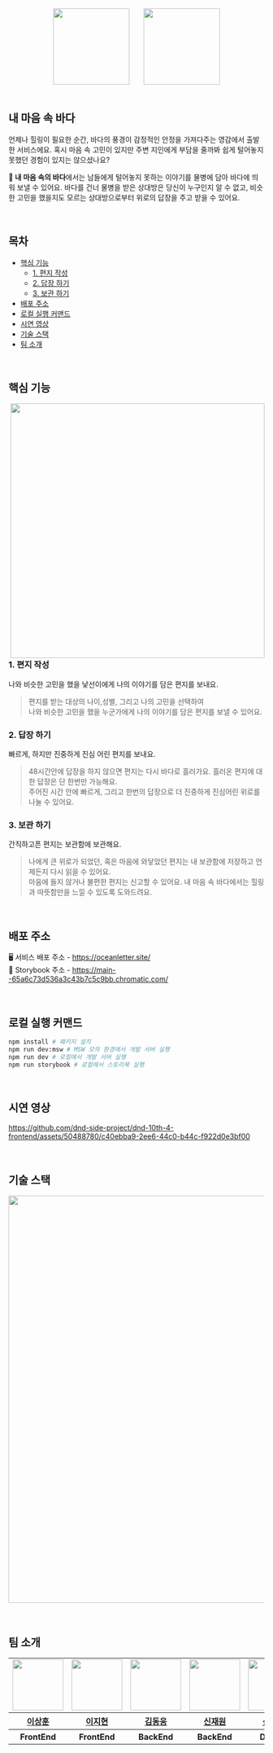 <section align="center">
    <img src="https://github.com/dnd-side-project/dnd-10th-4-frontend/assets/50488780/fca65f80-0c00-41d1-b39e-b15a0e1ab2ae" width="150" height="150" /> &nbsp;&nbsp;&nbsp;&nbsp;&nbsp;
    <img src="https://github.com/dnd-side-project/dnd-10th-4-frontend/assets/50488780/55b7dc98-3977-43a2-9eaa-c828b5e9d845" height="150" />
</section>

<br/>

## 내 마음 속 바다

언제나 힐링이 필요한 순간, 바다의 풍경이 감정적인 안정을 가져다주는 영감에서 출발한 서비스에요.
혹시 마음 속 고민이 있지만 주변 지인에게 부담을 줄까봐 쉽게 털어놓지 못했던 경험이 있지는 않으셨나요?

**🌊 내 마음 속의 바다**에서는 남들에게 털어놓지 못하는 이야기를 물병에 담아 바다에 띄워 보낼 수 있어요.
바다를 건너 물병을 받은 상대방은 당신이 누구인지 알 수 없고, 비슷한 고민을 했을지도 모르는 상대방으로부터 위로의 답장을 주고 받을 수 있어요.

<br/>

## 목차

- [핵심 기능](#핵심-기능)
  - [1. 편지 작성](#1-편지-작성)
  - [2. 답장 하기](#2-답장-하기)
  - [3. 보관 하기](#3-보관-하기)
- [배포 주소](#배포-주소)
- [로컬 실행 커맨드](#로컬-실행-커맨드)
- [시연 영상](#시연-영상)
- [기술 스택](#기술-스택)
- [팀 소개](#팀-소개)

<br/>

## 핵심 기능

<img align="right" src="https://github.com/dnd-side-project/dnd-10th-4-frontend/assets/50488780/a822556c-f7e9-466e-8688-1f4947a85bb5" height="500" />

### 1. 편지 작성

나와 비슷한 고민을 했을 낯선이에게 나의 이야기를 담은 편지를 보내요.

> 편지를 받는 대상의 나이,성별, 그리고 나의 고민을 선택하여  
> 나와 비슷한 고민을 했을 누군가에게 나의 이야기를 담은 편지를 보낼 수 있어요.

### 2. 답장 하기

빠르게, 하지만 진중하게 진심 어린 편지를 보내요.

> 48시간안에 답장을 하지 않으면 편지는 다시 바다로 흘러가요. 흘러온 편지에 대한 답장은 단 한번만 가능해요.  
> 주어진 시간 안에 빠르게, 그리고 한번의 답장으로 더 진중하게 진심어린 위로를 나눌 수 있어요.

### 3. 보관 하기

간직하고픈 편지는 보관함에 보관해요.

> 나에게 큰 위로가 되었던, 혹은 마음에 와닿았던 편지는 내 보관함에 저장하고 언제든지 다시 읽을 수 있어요.  
> 마음에 들지 않거나 불편한 편지는 신고할 수 있어요. 내 마음 속 바다에서는 힐링과 따뜻함만을 느낄 수 있도록 도와드려요.

<br/>

## 배포 주소

🖥️ 서비스 배포 주소 - https://oceanletter.site/  
🎨 Storybook 주소 - https://main--65a6c73d536a3c43b7c5c9bb.chromatic.com/

<br/>

## 로컬 실행 커맨드

```sh
npm install # 패키지 설치
npm run dev:msw # MSW 모의 환경에서 개발 서버 실행
npm run dev # 로컬에서 개발 서버 실행
npm run storybook # 로컬에서 스토리북 실행
```

<br/>

## 시연 영상

https://github.com/dnd-side-project/dnd-10th-4-frontend/assets/50488780/c40ebba9-2ee6-44c0-b44c-f922d0e3bf00

<br/>

## 기술 스택

<p align="center">
    <img width=800" src="https://github.com/dnd-side-project/dnd-10th-4-frontend/assets/98106371/6cd41355-c863-4212-a5cb-1c20735052eb" />
</p>

<br/>

## 팀 소개

<table align="center">
    <tbody>
        <tr>
            <td>
                <a href="https://github.com/bbearcookie">
                    <img src="https://avatars.githubusercontent.com/bbearcookie" width="100" height="100"/>
                </a>
            </td>
            <td>
                <a href="https://github.com/easyhyun00">
                    <img src="https://avatars.githubusercontent.com/easyhyun00" width="100" height="100"/>
                </a>  
            </td>
            <td>
                <a href="https://github.com/Dongwoongkim">
                    <img src="https://avatars.githubusercontent.com/Dongwoongkim" width="100px" height="100px"/>
                </a>
            </td>
            <td>
                <a href="https://github.com/shinjaewon99">
                    <img src="https://avatars.githubusercontent.com/shinjaewon99" width="100px" height="100px"/>
                </a>  
            </td>
            <td>
                <a href="https://github.com/shinjiye">
                    <img src="https://avatars.githubusercontent.com/shinjiye" width="100px" height="100px"/>
                </a>
            </td>
            <td>
                <a href="https://github.com/luciap12">
                    <img src="https://avatars.githubusercontent.com/luciap12" width="100px" height="100px"/>
                </a>
            </td>
        </tr>
        <tr>
            <th>
                <a href="https://github.com/bbearcookie">이상훈</a>
            </th>
            <th>
                <a href="https://github.com/easyhyun00">이지현</a>
            </th>
            <th>
                <a href="https://github.com/Dongwoongkim">김동웅</a>
            </th>
            <th>
                <a href="https://github.com/shinjaewon99">신재원</a>
            </th>
            <th>
                <a href="https://github.com/shinjiye">신지예</a>
            </th>
            <th>
                <a href="https://github.com/luciap12">박예원</a>
            </th>
        </tr>
        <tr>
            <th>
                FrontEnd
            </th>
            <th>
                FrontEnd
            </th>
            <th>
                BackEnd
            </th>
            <th>
                BackEnd
            </th>
            <th>
                Design
            </th>
            <th>
                Design
            </th>
        </tr>
    </tbody>
</table>
